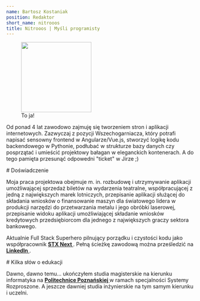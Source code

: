 ```yaml
---
name: Bartosz Kostaniak
position: Redaktor
short_name: nitrooos
title: Nitrooos | Myśli programisty
---
```

<aside class="authors__image">
  <figure>
    <img
      src="{{ site.baseurl }}/assets/nitrooos.png"
      alt=""
      width="188"
      height="188" />
    <br />
    <figcaption class="authors__image-caption">To ja!</figcaption>
  </figure>
</aside>
<p>
  Od ponad 4 lat zawodowo zajmuję się tworzeniem stron i aplikacji
  internetowych. Zazwyczaj z pozycji Wszechogarniacza, który potrafi napisać
  sensowny frontend w Angularze/Vue.js, stworzyć logikę kodu backendowego w
  Pythonie, podłubać w strukturze bazy danych czy posprzątać i umieścić
  projektowy bałagan w eleganckich kontenerach. A do tego pamięta przesunąć
  odpowedni "ticket" w Jirze ;)
</p>
# Doświadczenie
<p>
  Moja praca projektowa obejmuje m. in. rozbudowę i utrzymywanie aplikacji
  umożliwającej sprzedaż biletów na wydarzenia teatralne, współpracującej z
  jedną z największych marek lotniczych, przepisanie aplikacji służącej do
  składania wniosków o finansowanie maszyn dla światowego lidera w produkcji
  narzędzi do przetwarzania metalu i jego obróbki laserowej, przepisanie
  widoku aplikacji umożliwiającej składanie wniosków kredytowych
  przedsiębiorcom dla jednego z największych graczy sektora bankowego.
</p>
<p>
  Aktualnie Full Stack Superhero pilnujący porządku i czystości kodu jako
  współpracownik
  <strong>
    <a
      href="https://stxnext.com"
      target="_blank">
      STX Next
    </a>
  </strong>.
  Pełną ścieżkę zawodową można prześledzić na
  <a
    href="https://www.linkedin.com/in/bartosz-kostaniak-623b8bb0/"
    target="_blank">
    <strong>LinkedIn</strong>
  </a>.
</p>
# Kilka słów o edukacji
<p>
  Dawno, dawno temu... ukończyłem studia magisterskie na kierunku informatyka
  na
  <strong>
    <a
      href="https://www.put.poznan.pl/"
      target="_blank">
      Politechnice Poznańskiej
    </a>
  </strong>
  w ramach specjalności Systemy Rozproszone. A jeszcze dawniej studia
  inżynierskie na tym samym kierunku i uczelni.
</p>
